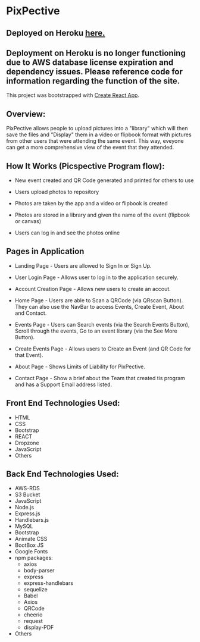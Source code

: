 # __PixPective__

## Deployed on Heroku <a href="https://nameless-depths-39133.herokuapp.com/" rel="nofollow"> here.</a>

## Deployment on Heroku is no longer functioning due to  AWS database license expiration and dependency issues. Please reference code for information regarding the function of the site.

This project was bootstrapped with [Create React App](https://github.com/facebook/create-react-app).


## Overview:
PixPective allows people to upload pictures into a "library" which will then save the files and "Display" them in a video or flipbook format with pictures from other users that were attending the same event.  This way, eveyone can get a more comprehensive view of the event that they attended.


## How It Works (Picspective Program flow):

- New event created and QR Code generated and printed for others to use

- Users upload photos to repository

- Photos are taken by the app and a video or flipbook is created

- Photos are stored in a library and given the name of the event (flipbook or canvas)

- Users can log in and see the photos online


## Pages in Application

- Landing Page - Users are allowed to Sign In or Sign Up.

- User Login Page - Allows user to log in to the application securely.

- Account Creation Page - Allows new users to create an accout.

- Home Page - Users are able to Scan a QRCode (via QRscan Button).  They can also use the NavBar to access Events, Create Event, About and Contact.

- Events Page - Users can Search events (via the Search Events Button), Scroll through the events, Go to an event library (via the See More Button).

- Create Events Page - Allows users to Create an Event (and QR Code for that Event).

- About Page - Shows Limits of Liability for PixPective.

- Contact Page - Show a brief about the Team that created tis program and has a Support Email address listed.


## Front End Technologies Used:
- HTML
- CSS
- Bootstrap
- REACT
- Dropzone
- JavaScript
- Others


## Back End Technologies Used:
- AWS-RDS
- S3 Bucket
- JavaScript
- Node.js
- Express.js
- Handlebars.js
- MySQL
- Bootstrap
- Animate CSS
- BootBox JS
- Google Fonts
- npm packages:
    - axios
    - body-parser
    - express
    - express-handlebars
    - sequelize
    - Babel
    - Axios
    - QRCode
    - cheerio
    - request
    - display-PDF
- Others

##
